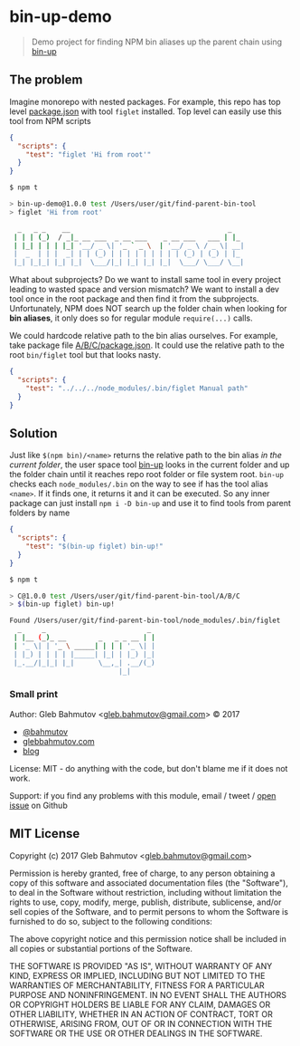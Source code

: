 # bin-up-demo

> Demo project for finding NPM bin aliases up the parent chain using [bin-up][bin-up]

## The problem

Imagine monorepo with nested packages. For example, this repo has top
level [package.json](package.json) with tool `figlet` installed. Top level
can easily use this tool from NPM scripts

```json
{
  "scripts": {
    "test": "figlet 'Hi from root'"
  }
}
```
```sh
$ npm t

> bin-up-demo@1.0.0 test /Users/user/git/find-parent-bin-tool
> figlet 'Hi from root'

  _   _ _    __                                       _
 | | | (_)  / _|_ __ ___  _ __ ___    _ __ ___   ___ | |_
 | |_| | | | |_| '__/ _ \| '_ ` _ \  | '__/ _ \ / _ \| __|
 |  _  | | |  _| | | (_) | | | | | | | | | (_) | (_) | |_
 |_| |_|_| |_| |_|  \___/|_| |_| |_| |_|  \___/ \___/ \__|
```

What about subprojects? Do we want to install same tool in every project
leading to wasted space and version mismatch? We want to install a dev tool
once in the root package and then find it from the subprojects.
Unfortunately, NPM does NOT search up the folder chain when looking for
**bin aliases**, it only does so for regular module `require(...)` calls.

We could hardcode relative path to the bin alias ourselves.
For example, take package file [A/B/C/package.json](A/B/C/package.json).
It could use the relative path to the root `bin/figlet` tool but that looks
nasty.

```json
{
  "scripts": {
    "test": "../../../node_modules/.bin/figlet Manual path"
  }
}
```

## Solution

Just like `$(npm bin)/<name>` returns the relative path to the bin alias
*in the current folder*, the user space tool [bin-up][bin-up] looks in the
current folder and up the folder chain until it reaches repo root folder
or file system root. `bin-up` checks each `node_modules/.bin` on the way
to see if has the tool alias `<name>`. If it finds one, it returns it and
it can be executed. So any inner package can just install `npm i -D bin-up`
and use it to find tools from parent folders by name

```json
{
  "scripts": {
    "test": "$(bin-up figlet) bin-up!"
  }
}
```
```sh
$ npm t

> C@1.0.0 test /Users/user/git/find-parent-bin-tool/A/B/C
> $(bin-up figlet) bin-up!

Found /Users/user/git/find-parent-bin-tool/node_modules/.bin/figlet
  _     _                         _
 | |__ (_)_ __        _   _ _ __ | |
 | '_ \| | '_ \ _____| | | | '_ \| |
 | |_) | | | | |_____| |_| | |_) |_|
 |_.__/|_|_| |_|      \__,_| .__/(_)
                           |_|
```

[bin-up]: https://github.com/bahmutov/bin-up

### Small print

Author: Gleb Bahmutov &lt;gleb.bahmutov@gmail.com&gt; &copy; 2017

* [@bahmutov](https://twitter.com/bahmutov)
* [glebbahmutov.com](https://glebbahmutov.com)
* [blog](https://glebbahmutov.com/blog)

License: MIT - do anything with the code, but don't blame me if it does not work.

Support: if you find any problems with this module, email / tweet /
[open issue](https://github.com/bahmutov/bin-up/issues) on Github

## MIT License

Copyright (c) 2017 Gleb Bahmutov &lt;gleb.bahmutov@gmail.com&gt;

Permission is hereby granted, free of charge, to any person
obtaining a copy of this software and associated documentation
files (the "Software"), to deal in the Software without
restriction, including without limitation the rights to use,
copy, modify, merge, publish, distribute, sublicense, and/or sell
copies of the Software, and to permit persons to whom the
Software is furnished to do so, subject to the following
conditions:

The above copyright notice and this permission notice shall be
included in all copies or substantial portions of the Software.

THE SOFTWARE IS PROVIDED "AS IS", WITHOUT WARRANTY OF ANY KIND,
EXPRESS OR IMPLIED, INCLUDING BUT NOT LIMITED TO THE WARRANTIES
OF MERCHANTABILITY, FITNESS FOR A PARTICULAR PURPOSE AND
NONINFRINGEMENT. IN NO EVENT SHALL THE AUTHORS OR COPYRIGHT
HOLDERS BE LIABLE FOR ANY CLAIM, DAMAGES OR OTHER LIABILITY,
WHETHER IN AN ACTION OF CONTRACT, TORT OR OTHERWISE, ARISING
FROM, OUT OF OR IN CONNECTION WITH THE SOFTWARE OR THE USE OR
OTHER DEALINGS IN THE SOFTWARE.
